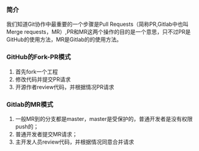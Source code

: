 ### 简介

我们知道Git协作中最重要的一个步骤是Pull Requests（简称PR,Gitlab中也叫Merge requests，MR）,PR和MR这两个操作的目的是一个意思，只不过PR是GitHub的使用方法，MR是Gitlab的的使用方法。

### GitHub的Fork-PR模式

1. 首先fork一个工程
2. 修改代码并提交PR请求
3. 开源作者review代码，并根据情况PR请求

### Gitlab的MR模式

1. 一般MR到的分支都是master，master是受保护的，普通开发者是没有权限push的；
2. 普通开发者提交MR请求；
3. 主开发人员review代码，并根据情况同意合并请求
